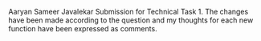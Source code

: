 Aaryan Sameer Javalekar Submission for Technical Task 1.
The changes have been made according to the question and my thoughts for each new function have been expressed as comments.
